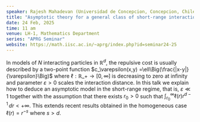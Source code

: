 ```yaml
---
speaker: Rajesh Mahadevan (Universidad de Concepcion, Concepcion, Chile)
title: "Asymptotic theory for a general class of short-range interaction functionals"
date: 24 Feb, 2025
time: 11 am
venue: LH-1, Mathematics Department
series: "APRG Seminar"
website: https://math.iisc.ac.in/~aprg/index.php?id=seminar24-25
---
```


In models of $N$ interacting particles in $\mathbb{R}^d$, the repulsive cost is usually described by a two-point function $c_\varepsilon(x,y)
=\ell\Big(\frac{|x-y|}{\varepsilon}\Big)$ where $\ell: \mathbb{R}\_+ \to [0,\infty]$ is decreasing to zero at infinity and parameter
$\varepsilon>0$ scales the interaction distance. In this talk we explain how to deduce an asymptotic model in the short-range regime, that is,
$\varepsilon \ll 1$ together with the assumption  that there exists $r_0>0$ such that $\int_{r_0}^\infty \ell(r) r^{d-1}\, dr <+\infty$. This
extends recent results obtained in the homogeneous case $\ell(r) = r^{-s}$ where $s>d$.
